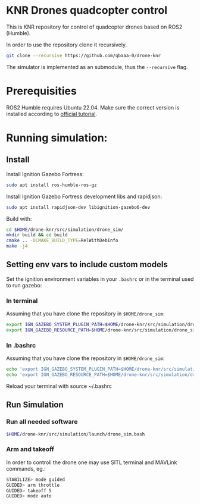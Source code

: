 # KNR Drones quadcopter control
This is KNR repository for control of quadcopter drones based on ROS2 (Humble).

In order to use the repository clone it recursively.
```bash
git clone --recursive https://github.com/qbaaa-0/drone-knr
```

The simulator is implemented as an submodule, thus the `--recursive` flag.

# Prerequisities
ROS2 Humble requires Ubuntu 22.04. Make sure the correct version is installed according to [official tutorial](https://docs.ros.org/en/humble/Installation/Ubuntu-Install-Debians.html).


# Running simulation:

## Install
Install Ignition Gazebo Fortress:
````bash
sudo apt install ros-humble-ros-gz
````

Install Ignition Gazebo Fortress development libs and rapidjson:
````bash
sudo apt install rapidjson-dev libignition-gazebo6-dev
````

Build with:
````bash
cd $HOME/drone-knr/src/simulation/drone_sim/
mkdir build && cd build
cmake .. -DCMAKE_BUILD_TYPE=RelWithDebInfo
make -j4
````

## Setting env vars to include custom models
Set the ignition environment variables in your `.bashrc` or in the terminal used to run gazebo:

### In terminal
Assuming that you have clone the repository in `$HOME/drone_sim`:
```bash
export IGN_GAZEBO_SYSTEM_PLUGIN_PATH=$HOME/drone-knr/src/simulation/drone_sim/build:$IGN_GAZEBO_SYSTEM_PLUGIN_PATH
export IGN_GAZEBO_RESOURCE_PATH=$HOME/drone-knr/src/simulation/drone_sim/models:$HOME/drone-knr/src/simulation/drone_sim/worlds:$IGN_GAZEBO_RESOURCE_PATH
```

### In .bashrc
Assuming that you have clone the repository in `$HOME/drone_sim`:
```bash
echo 'export IGN_GAZEBO_SYSTEM_PLUGIN_PATH=$HOME/drone-knr/src/simulation/drone_sim/build:$IGN_GAZEBO_SYSTEM_PLUGIN_PATH' >> ~/.bashrc
echo 'export IGN_GAZEBO_RESOURCE_PATH=$HOME/drone-knr/src/simulation/drone_sim/models:$HOME/drone-knr/src/simulation/drone_sim/worlds:$IGN_GAZEBO_RESOURCE_PATH' >> ~/.bashrc
```
Reload your terminal with source ~/.bashrc

## Run Simulation

### Run all needed software
```bash
$HOME/drone-knr/src/simulation/launch/drone_sim.bash
```

### Arm and takeoff
In order to controll the drone one may use SITL terminal and MAVLink commands, eg.:

```bash
STABILIZE> mode guided
GUIDED> arm throttle
GUIDED> takeoff 5
GUIDED> mode auto
```